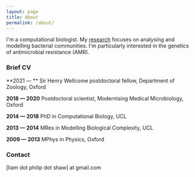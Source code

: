 ```yaml
---
layout: page
title: About
permalink: /about/
---
```


I'm a computational biologist. My [research](http://liampshaw.github.io/research/) focuses on analysing and modelling bacterial communities. I'm particularly interested in the genetics of antimicrobial resistance (AMR). 

### Brief CV

**2021 — ** Sir Henry Wellcome postdoctoral fellow, Department of Zoology, Oxford 

**2018 —  2020** Postdoctoral scientist, Modernising Medical Microbiology, Oxford

**2014 — 2018** PhD in Computational Biology, UCL

**2013 — 2014** MRes in Modelling Biological Complexity, UCL

**2009 — 2013** MPhys in Physics, Oxford

### Contact

[liam dot philip dot shaw] at gmail.com
